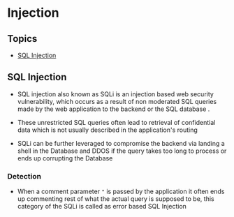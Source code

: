 # Injection

## Topics

* [SQL Injection](#sql-injection)

## SQL Injection

* SQL injection also known as SQLi is an injection based web security vulnerability, which occurs as a result of non moderated SQL queries made by the web application to the backend or the SQL database .

* These unrestricted SQL queries often lead to retrieval of confidential data which is not usually described in the application's routing

* SQLi can be further leveraged to compromise the backend via landing a shell in the Database and DDOS if the query takes too long to process or ends up corrupting the Database

### Detection

* When a comment parameter ``` " ```  is passed by the application it often ends up commenting rest of what the actual query is supposed to be, this category of the SQLi is called as error based SQL Injection